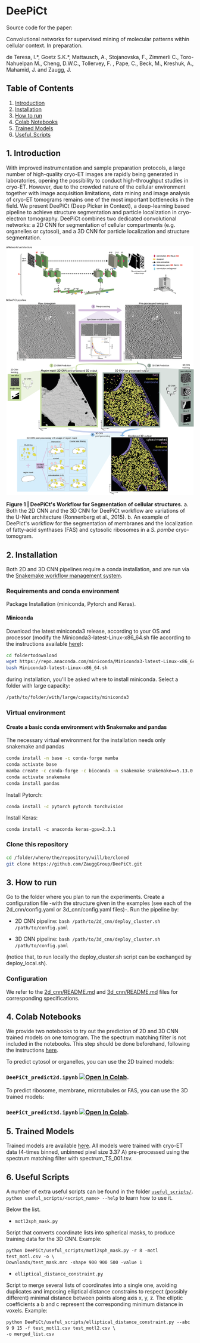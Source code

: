 # DeePiCt 
Source code for the paper: 

Convolutional networks for supervised mining of molecular patterns within cellular context.
In preparation.

de Teresa, I.\*, Goetz S.K.\*, Mattausch, A., Stojanovska, F., Zimmerli C., Toro-Nahuelpan M., 
Cheng, D.W.C., Tollervey, F. , Pape, C., Beck, M., Kreshuk, A., Mahamid, J. and Zaugg, J. 


## Table of Contents
1. [Introduction](#Introduction)
2. [Installation](#Installation)
3. [How to run](#How_to_run)
4. [Colab Notebooks](#Colab)
5. [Trained Models](#Models)
6. [Useful_Scripts](#useful_scripts)
## 1. Introduction <a name="Introduction"></a>
With improved instrumentation and sample preparation protocols, a large number of high-quality 
cryo-ET images are rapidly being generated in laboratories, opening the possibility to conduct 
high-throughput studies in cryo-ET. However, due to the crowded nature of the cellular environment 
together with image acquisition limitations, data mining and image analysis of cryo-ET tomograms 
remains one of the most important bottlenecks in the field.
We present DeePiCt (Deep Picker in Context), a deep-learning based pipeline to achieve structure 
segmentation and particle localization in cryo-electron tomography. DeePiCt combines two dedicated 
convolutional networks: a 2D CNN for segmentation of cellular compartments (e.g. organelles or cytosol),
and a 3D CNN for particle localization and structure segmentation. 


![Segmentation of fatty-acid synthases (FAS), ribosomes and membranes in a cryo-tomogram from S.pombe](./images/workflow.png?raw=true)

__Figure 1 | DeePiCt's Workflow for Segmentation of cellular structures.__ a. Both the 2D CNN and the
3D CNN for DeePiCt workflow are variations of the U-Net architecture (Ronnenberg et al., 2015). 
b. An example of DeePict's workflow for the segmentation of membranes and the localization of 
fatty-acid synthases (FAS) and cytosolic ribosomes in a *S. pombe* cryo-tomogram.

## 2. Installation<a name="Installation"></a>

Both 2D and 3D CNN pipelines require a conda installation, and are run via the [Snakemake workflow management system](https://snakemake.readthedocs.io/en/stable/).

### Requirements and conda environment

Package Installation (miniconda, Pytorch and Keras).

#### Miniconda

Download the latest miniconda3 release, according to your OS and processor (modify the Miniconda3-latest-Linux-x86_64.sh
file according to the instructions available [here](https://docs.conda.io/en/latest/miniconda.html)):

```bash
cd foldertodownload
wget https://repo.anaconda.com/miniconda/Miniconda3-latest-Linux-x86_64.sh
bash Miniconda3-latest-Linux-x86_64.sh
```

during installation, you'll be asked where to install miniconda. Select a folder with large capacity:

```bash
/path/to/folder/with/large/capacity/miniconda3
```

### Virtual environment

#### Create a basic conda environment with Snakemake and pandas
The necessary virtual environment for the installation needs only snakemake and pandas

```bash
conda install -n base -c conda-forge mamba
conda activate base
mamba create -c conda-forge -c bioconda -n snakemake snakemake==5.13.0
conda activate snakemake
conda install pandas
```


Install Pytorch:

```bash
conda install -c pytorch pytorch torchvision
```

Install Keras:

```
conda install -c anaconda keras-gpu=2.3.1
```

### Clone this repository

```bash
cd /folder/where/the/repository/will/be/cloned
git clone https://github.com/ZauggGroup/DeePiCt.git
```

## 3. How to run<a name="How_to_run"></a>

Go to the folder where you plan to run the experiments. Create a
configuration file -with the structure given in the examples (see each of the 
2d_cnn/config.yaml or 3d_cnn/config.yaml files)-. Run the pipeline by:

- 2D CNN pipeline:
```bash /path/to/2d_cnn/deploy_cluster.sh  /path/to/config.yaml```

- 3D CNN pipeline:
```bash /path/to/3d_cnn/deploy_cluster.sh  /path/to/config.yaml```

(notice that, to run locally the deploy_cluster.sh script can be exchanged by deploy_local.sh).

### Configuration <a name="Configuration"></a>
We refer to the [2d_cnn/README.md](2d_cnn/README.md) and [3d_cnn/README.md](3d_cnn/README.md) files for corresponding specifications.

## 4. Colab Notebooks <a name="Colab"></a>

We provide two notebooks to try out the prediction of 2D and 3D CNN trained models on one tomogram. The the spectrum matching filter is not included in the notebooks. This step should be done beforehand, following the instructions [here](spectrum_filter/README.md). 

To predict cytosol or organelles, you can use the 2D trained models: 

### `DeePiCt_predict2d.ipynb` [![Open In Colab](https://colab.research.google.com/assets/colab-badge.svg)](https://colab.research.google.com/github/ZauggGroup/DeePiCt/blob/main/DeePiCt_predict2d.ipynb).

To predict ribosome, membrane, microtubules or FAS, you can use the 3D trained models:

### `DeePiCt_predict3d.ipynb` [![Open In Colab](https://colab.research.google.com/assets/colab-badge.svg)](https://colab.research.google.com/github/ZauggGroup/DeePiCt/blob/main/DeePiCt_predict3d.ipynb).

## 5. Trained Models <a name="Models"></a>
Trained models are available [here](https://www.dropbox.com/sh/oavbtcvusi07xbh/AADmnwIIsLUH1DuJ03IdDO7Ta?dl=0). 
All models were trained with cryo-ET data (4-times binned, unbinned pixel size 3.37 A) pre-processed using the spectrum matching filter with spectrum_TS_001.tsv.  

## 6. Useful Scripts <a name="useful_scripts"></a>

A number of extra useful scripts can be found in the folder [`useful_scripts/`](useful_scripts/).
`python useful_scripts/<script_name> --help` to learn how to use it.

Below the list.

- `motl2sph_mask.py`

Script that converts coordinate lists into spherical masks, to produce training data for the
3D CNN. Example:
```
python DeePiCt/useful_scripts/motl2sph_mask.py -r 8 -motl test_motl.csv -o \
Downloads/test_mask.mrc -shape 900 900 500 -value 1
```

- `elliptical_distance_constraint.py`

Script to merge several lists of coordinates into a single one, avoiding duplicates and imposing
elliptical distance constrains to respect (possibly different) minimal distance between points 
along axis x, y, z. The elliptic coefficients a b and c represent the corresponding 
minimum distance in voxels. Example:
```
python DeePiCt/useful_scripts/elliptical_distance_constraint.py --abc 9 9 15 -f test_motl1.csv test_motl2.csv \
-o merged_list.csv 
```



